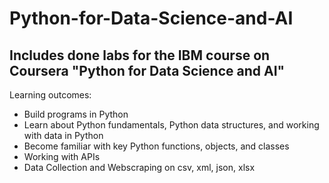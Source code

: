 # Python-for-Data-Science-and-AI
Includes done labs for the IBM course on Coursera  "Python for Data Science and AI" 
---
Learning outcomes:

* Build programs in Python
* Learn about Python fundamentals, Python data structures, and working with data in Python
* Become familiar with key Python functions, objects, and classes
* Working with APIs
* Data Collection and Webscraping on csv, xml, json, xlsx 

